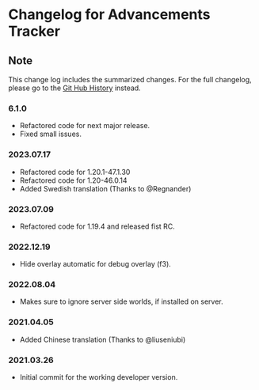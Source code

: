 # Changelog for Advancements Tracker

## Note

This change log includes the summarized changes.
For the full changelog, please go to the [Git Hub History][history] instead.

### 6.1.0

- Refactored code for next major release.
- Fixed small issues.

### 2023.07.17

- Refactored code for 1.20.1-47.1.30
- Refactored code for 1.20-46.0.14
- Added Swedish translation (Thanks to @Regnander)

### 2023.07.09

- Refactored code for 1.19.4 and released fist RC.

### 2022.12.19

- Hide overlay automatic for debug overlay (f3).

### 2022.08.04

- Makes sure to ignore server side worlds, if installed on server.

### 2021.04.05

- Added Chinese translation (Thanks to @liuseniubi)

### 2021.03.26

- Initial commit for the working developer version.

[history]: https://github.com/MarkusBordihn/BOs-Advancements-Tracker/commits/
